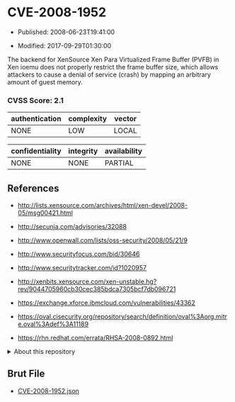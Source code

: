 # CVE-2008-1952

- Published: 2008-06-23T19:41:00

- Modified: 2017-09-29T01:30:00

The backend for XenSource Xen Para Virtualized Frame Buffer (PVFB) in Xen ioemu does not properly restrict the frame buffer size, which allows attackers to cause a denial of service (crash) by mapping an arbitrary amount of guest memory.

### CVSS Score: **2.1**

| authentication | complexity | vector |
| --- | --- | --- |
| NONE | LOW | LOCAL |

| confidentiality | integrity | availability |
| --- | --- | --- |
| NONE | NONE | PARTIAL |

## References

* http://lists.xensource.com/archives/html/xen-devel/2008-05/msg00421.html

* http://secunia.com/advisories/32088

* http://www.openwall.com/lists/oss-security/2008/05/21/9

* http://www.securityfocus.com/bid/30646

* http://www.securitytracker.com/id?1020957

* http://xenbits.xensource.com/xen-unstable.hg?rev/9044705960cb30cec385bdca7305bcf7db096721

* https://exchange.xforce.ibmcloud.com/vulnerabilities/43362

* https://oval.cisecurity.org/repository/search/definition/oval%3Aorg.mitre.oval%3Adef%3A11189

* https://rhn.redhat.com/errata/RHSA-2008-0892.html

<details>
<summary>About this repository</summary> 

  This repository is part of the project [Live Hack CVE](https://github.com/Live-Hack-CVE). Main website can be found [www.live-hack.org](https://www.live-hack.org) 
  
  Made by [Sn0wAlice](https://github.com/Sn0wAlice) for the people that care about security and need to have a feed of the latest CVEs. Hope you enjoy it, don't forget to star the repo and follow me on [Twitter](https://twitter.com/Sn0wAlice) and [Github](https://github.com/Sn0wAlice). And that is my [personnal website](https://www.alice-snow.me/)

  - [Home Page](https://github.com/Live-Hack-CVE)
  - [Framework](https://github.com/Live-Hack-CVE/cve-framework)
  - [CVE database](https://github.com/Live-Hack-CVE/full_database)
  - [Changelog](https://github.com/Live-Hack-CVE/Changelog)
</details>

## Brut File

* [CVE-2008-1952.json](https://raw.githubusercontent.com/Live-Hack-CVE/full_database/main/cves/2008/CVE-2008-1952.json)

